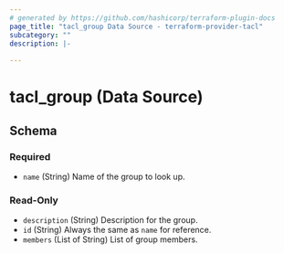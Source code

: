 ```yaml
---
# generated by https://github.com/hashicorp/terraform-plugin-docs
page_title: "tacl_group Data Source - terraform-provider-tacl"
subcategory: ""
description: |-
  
---
```


# tacl_group (Data Source)





<!-- schema generated by tfplugindocs -->
## Schema

### Required

- `name` (String) Name of the group to look up.

### Read-Only

- `description` (String) Description for the group.
- `id` (String) Always the same as `name` for reference.
- `members` (List of String) List of group members.
